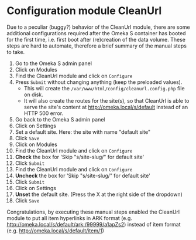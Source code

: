 # Configuration module CleanUrl
Due to a peculiar (buggy?) behavior of the CleanUrl module, there are some additional configurations required after the Omeka S container
has booted for the first time, i.e. first boot after (re)creation of the data volume.
These steps are hard to automate, therefore a brief summary of the manual steps to take.

1. Go to the Omeka S admin panel
1. Click on Modules
1. Find the CleanUrl module and click on `Configure`
1. Press `Submit` without changing anything (keep the preloaded values). 
    - This will create the `/var/www/html/config/cleanurl.config.php` file on disk.
    - It will also create the routes for the site(s), so that CleanUrl is able to serve the site's content at http://omeka.local/s/default instead of an HTTP 500 error.
1. Go back to the Omeka S admin panel
1. Click on Settings
1. Set a default site. Here: the site with name "default site" 
1. Click `Save`
1. Click on Modules
1. Find the CleanUrl module and click on `Configure`
1. **Check** the box for 'Skip "s/site-slug/" for default site'
1. Click `Submit`
1. Find the CleanUrl module and click on `Configure`
1. **Uncheck** the box for 'Skip "s/site-slug/" for default site'
1. Click `Submit`
1. Click on Settings
1. **Unset** the default site. (Press the X at the right side of the dropdown)
1. Click `Save`

Congratulations, by executing these manual steps enabled the CleanUrl module to put all item hyperlinks in ARK format (e.g. http://omeka.local/s/default/ark:/99999/a1apZs2) instead of item format (e.g. http://omeka.local/s/default/item/1)

